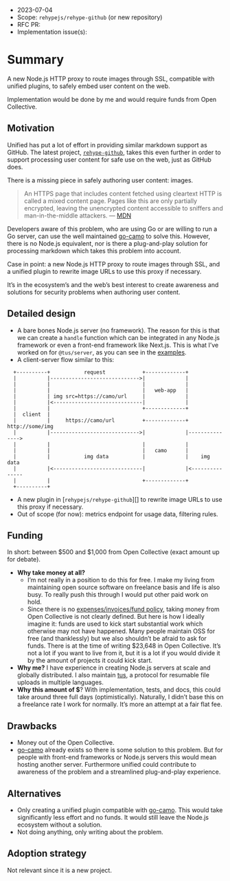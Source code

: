 *   2023-07-04
*   Scope: `rehypejs/rehype-github` (or new repository)
*   RFC PR: <!-- leave this empty -->
*   Implementation issue(s): <!-- leave this empty -->

# Summary

A new Node.js HTTP proxy to route images through SSL, compatible with unified
plugins, to safely embed user content on the web.

Implementation would be done by me and would require funds from Open Collective.

## Motivation

Unified has put a lot of effort in providing similar markdown support as GitHub.
The latest project, [`rehype-github`][], takes this even further in order to
support processing user content for safe use on the web, just as GitHub does.

There is a missing piece in safely authoring user content: images.

> An HTTPS page that includes content fetched using cleartext HTTP is called a
> mixed content page.  Pages like this are only partially encrypted, leaving the
> unencrypted content accessible to sniffers and man-in-the-middle attackers.
> — [MDN](https://developer.mozilla.org/en-US/docs/Web/Security/Mixed_content)

Developers aware of this problem, who are using Go or are willing to run a Go
server, can use the well maintained [go-camo][] to solve this.  However, there
is no Node.js equivalent, nor is there a plug-and-play solution for processing
markdown which takes this problem into account.

Case in point: a new Node.js HTTP proxy to route images through SSL, and a
unified plugin to rewrite image URLs to use this proxy if necessary.

It’s in the ecosystem’s and the web’s best interest to create awareness and
solutions for security problems when authoring user content.

## Detailed design

*   A bare bones Node.js server (no framework).
    The reason for this is that we can create a `handle` function which can be
    integrated in any Node.js framework or even a front-end framework
    like Next.js.  This is what I’ve worked on for `@tus/server`,
    as you can see in the [examples](https://github.com/tus/tus-node-server/tree/main/packages/server#examples).
*   A client-server flow similar to this:

```text
  +----------+           request            +-------------+
  |          |----------------------------->|             |
  |          |                              |             |
  |          |                              |   web-app   |
  |          | img src=https://camo/url     |             |
  |          |<-----------------------------|             |
  |          |                              +-------------+
  |  client  |
  |          |     https://camo/url         +-------------+ http://some/img
  |          |----------------------------->|             |--------------->
  |          |                              |             |
  |          |                              |   camo      |
  |          |           img data           |             |    img data
  |          |<-----------------------------|             |<---------------
  |          |                              +-------------+
  +----------+
```

*   A new plugin in \[`rehypejs/rehype-github`]\[] to rewrite image URLs to use
    this proxy if necessary.
*   Out of scope (for now): metrics endpoint for usage data, filtering rules.

## Funding

In short: between $500 and $1,000 from Open Collective (exact amount up for
debate).

*   **Why take money at all?**
    *   I’m not really in a position to do this for free.  I make my living from
        maintaining open source software on freelance basis and life is also
        busy.  To really push this through I would put other paid work on hold.
    *   Since there is no
        [expenses/invoices/fund policy](https://github.com/unifiedjs/collective/issues/34),
        taking money from Open Collective is not clearly defined.
        But here is how I ideally imagine it:
        funds are used to kick start substantial work which
        otherwise may not have happened.  Many people maintain OSS for free
        (and thanklessly) but we also shouldn’t be afraid to ask for funds.
        There is at the time of writing $23,648 in Open Collective.
        It’s not a lot if you want to live from it,
        but it is a lot if you would divide it by the amount of
        projects it could kick start.
*   **Why me?**  I have experience in creating Node.js servers at scale and
    globally distributed.  I also maintain [tus](https://tus.io/), a protocol
    for resumable file uploads in multiple languages.
*   **Why this amount of $**?  With implementation, tests, and docs, this could
    take around three full days (optimistically).  Naturally, I didn’t base this
    on a freelance rate I work for normally.  It’s more an attempt at a fair
    flat fee.

## Drawbacks

*   Money out of the Open Collective.
*   [go-camo][] already exists so there is some solution to this problem.
    But for people with front-end frameworks or Node.js servers this would mean
    hosting another server.  Furthermore unified could contribute to awareness
    of the problem and a streamlined plug-and-play experience.

## Alternatives

*   Only creating a unified plugin compatible with [go-camo][].  This would take
    significantly less effort and no funds.  It would still leave the Node.js
    ecosystem without a solution.
*   Not doing anything, only writing about the problem.

## Adoption strategy

Not relevant since it is a new project.

[`rehype-github`]: https://github.com/rehypejs/rehype-github

[go-camo]: https://github.com/cactus/go-camo
